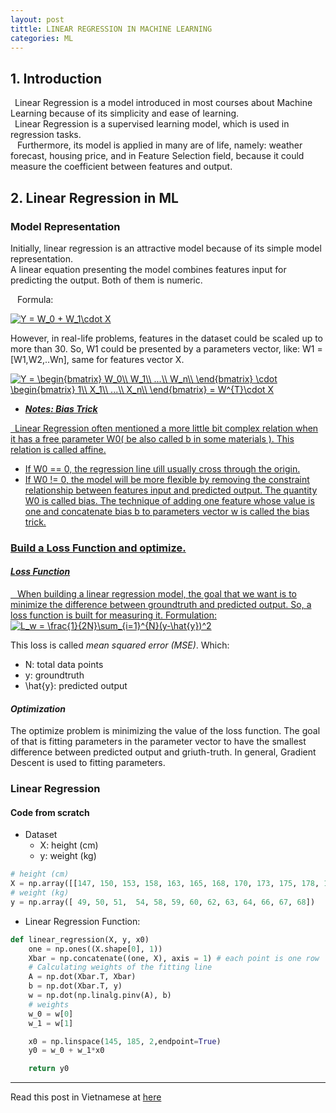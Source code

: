```yaml
---
layout: post
tittle: LINEAR REGRESSION IN MACHINE LEARNING
categories: ML
---
```


## 1. Introduction
&ensp;Linear Regression is a model introduced in most courses about Machine Learning because of its simplicity and ease of learning.  
&ensp;Linear Regression is a supervised learning model, which is used in regression tasks.  
&ensp; Furthermore, its model is applied in many are of life, namely: weather forecast, housing price, and in Feature Selection field, because it could measure the coefficient between features and output.  

## 2. Linear Regression in ML

### Model Representation
Initially, linear regression is an attractive model because of its simple model representation.  
A linear equation presenting the model combines features input for predicting the output. Both of them is numeric.

&ensp; Formula:

<a href="https://www.codecogs.com/eqnedit.php?latex=\inline&space;Y&space;=&space;W_0&space;&plus;&space;W_1\cdot&space;X" target="_blank"><img src="https://latex.codecogs.com/gif.latex?\inline&space;Y&space;=&space;W_0&space;&plus;&space;W_1\cdot&space;X" title="Y = W_0 + W_1\cdot X" /></a>

However, in real-life problems, features in the dataset could be scaled up to more than 30. So, W1 could be presented by a parameters vector, like: W1 = [W1,W2,..Wn], same for features vector X.

<a href="https://www.codecogs.com/eqnedit.php?latex=\inline&space;Y&space;=&space;\begin{bmatrix}&space;W_0\\&space;W_1\\&space;...\\&space;W_n\\&space;\end{bmatrix}&space;\cdot&space;\begin{bmatrix}&space;1\\&space;X_1\\&space;...\\&space;X_n\\&space;\end{bmatrix}&space;=&space;W^{T}\cdot&space;X" target="_blank"><img src="https://latex.codecogs.com/gif.latex?\inline&space;Y&space;=&space;\begin{bmatrix}&space;W_0\\&space;W_1\\&space;...\\&space;W_n\\&space;\end{bmatrix}&space;\cdot&space;\begin{bmatrix}&space;1\\&space;X_1\\&space;...\\&space;X_n\\&space;\end{bmatrix}&space;=&space;W^{T}\cdot&space;X" title="Y = \begin{bmatrix} W_0\\ W_1\\ ...\\ W_n\\ \end{bmatrix} \cdot \begin{bmatrix} 1\\ X_1\\ ...\\ X_n\\ \end{bmatrix} = W^{T}\cdot X" />
* ***Notes:  Bias Trick*** 

&ensp;Linear Regression often mentioned a more little bit complex relation when it has a free parameter W0( be also called b in some materials ).
This relation is called affine.
* If W0 == 0, the regression line ưill usually cross through the origin.
* If W0 != 0, the model will be more flexible by removing the constraint relationship between features input and predicted output. The quantity W0 is called bias.
The technique of adding one feature whose value is one and concatenate bias b to parameters vector w is called the bias trick.

### Build a Loss Function and optimize.
#### *Loss Function*

&ensp; When building a linear regression model, the goal that we want is to minimize the difference between groundtruth and predicted output. So, a loss function is built for measuring it. Formulation:  
<a href="https://www.codecogs.com/eqnedit.php?latex=\inline&space;L_w&space;=&space;\frac{1}{2N}\sum_{i=1}^{N}(y-\hat{y})^2" target="_blank"><img src="https://latex.codecogs.com/gif.latex?\inline&space;L_w&space;=&space;\frac{1}{2N}\sum_{i=1}^{N}(y-\hat{y})^2" title="L_w = \frac{1}{2N}\sum_{i=1}^{N}(y-\hat{y})^2" /></a>

This loss is called *mean squared error (MSE)*. Which:
* N: total data points
* y: groundtruth
* \hat{y}: predicted output

#### *Optimization*

The optimize problem is minimizing the value of the loss function. The goal of that is fitting parameters in the parameter vector to have the smallest difference between predicted output and griuth-truth. In general, Gradient Descent is used to fitting parameters.

### Linear Regression
#### Code from scratch

* Dataset  
    * X: height (cm)  
    * y: weight (kg)

```python
# height (cm)
X = np.array([[147, 150, 153, 158, 163, 165, 168, 170, 173, 175, 178, 180, 183]]).T # each row is a point 
# weight (kg)
y = np.array([ 49, 50, 51,  54, 58, 59, 60, 62, 63, 64, 66, 67, 68])
```
* Linear Regression Function:

```python
def linear_regression(X, y, x0)
    one = np.ones((X.shape[0], 1))
    Xbar = np.concatenate((one, X), axis = 1) # each point is one row 
    # Calculating weights of the fitting line 
    A = np.dot(Xbar.T, Xbar)
    b = np.dot(Xbar.T, y)
    w = np.dot(np.linalg.pinv(A), b)
    # weights
    w_0 = w[0]
    w_1 = w[1]

    x0 = np.linspace(145, 185, 2,endpoint=True)
    y0 = w_0 + w_1*x0

    return y0
```

-----

Read this post in Vietnamese at <a href="{{ site.baseurl }}/Hồi-quy-tuyến-tính-trong-học-máy/">here</a>
